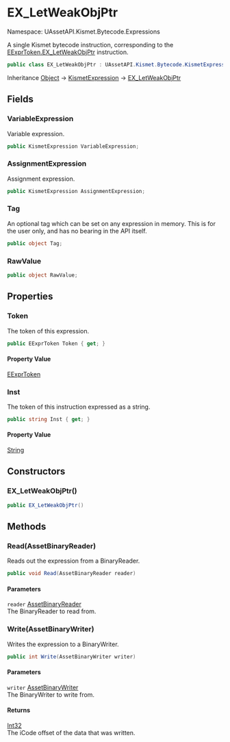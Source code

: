 # EX_LetWeakObjPtr

Namespace: UAssetAPI.Kismet.Bytecode.Expressions

A single Kismet bytecode instruction, corresponding to the [EExprToken.EX_LetWeakObjPtr](./uassetapi.kismet.bytecode.eexprtoken.md#ex_letweakobjptr) instruction.

```csharp
public class EX_LetWeakObjPtr : UAssetAPI.Kismet.Bytecode.KismetExpression
```

Inheritance [Object](https://docs.microsoft.com/en-us/dotnet/api/system.object) → [KismetExpression](./uassetapi.kismet.bytecode.kismetexpression.md) → [EX_LetWeakObjPtr](./uassetapi.kismet.bytecode.expressions.ex_letweakobjptr.md)

## Fields

### **VariableExpression**

Variable expression.

```csharp
public KismetExpression VariableExpression;
```

### **AssignmentExpression**

Assignment expression.

```csharp
public KismetExpression AssignmentExpression;
```

### **Tag**

An optional tag which can be set on any expression in memory. This is for the user only, and has no bearing in the API itself.

```csharp
public object Tag;
```

### **RawValue**

```csharp
public object RawValue;
```

## Properties

### **Token**

The token of this expression.

```csharp
public EExprToken Token { get; }
```

#### Property Value

[EExprToken](./uassetapi.kismet.bytecode.eexprtoken.md)<br>

### **Inst**

The token of this instruction expressed as a string.

```csharp
public string Inst { get; }
```

#### Property Value

[String](https://docs.microsoft.com/en-us/dotnet/api/system.string)<br>

## Constructors

### **EX_LetWeakObjPtr()**

```csharp
public EX_LetWeakObjPtr()
```

## Methods

### **Read(AssetBinaryReader)**

Reads out the expression from a BinaryReader.

```csharp
public void Read(AssetBinaryReader reader)
```

#### Parameters

`reader` [AssetBinaryReader](./uassetapi.assetbinaryreader.md)<br>
The BinaryReader to read from.

### **Write(AssetBinaryWriter)**

Writes the expression to a BinaryWriter.

```csharp
public int Write(AssetBinaryWriter writer)
```

#### Parameters

`writer` [AssetBinaryWriter](./uassetapi.assetbinarywriter.md)<br>
The BinaryWriter to write from.

#### Returns

[Int32](https://docs.microsoft.com/en-us/dotnet/api/system.int32)<br>
The iCode offset of the data that was written.
